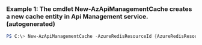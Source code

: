 ### Example 1: The cmdlet New-AzApiManagementCache creates a new cache entity in Api Management service. (autogenerated)
```powershell
PS C:\> New-AzApiManagementCache -AzureRedisResourceId {AzureRedisResourceId} -CacheId centralus -ConnectionString teamdemo.redis.cache.windows.net:6380,password=xxxxxx+xxxxx=,ssl=True,abortConnect=False -Context $context -Description Team Cache
```

